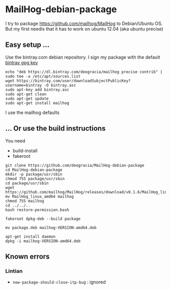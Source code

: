 # MailHog-debian-package

I try to package https://github.com/mailhog/MailHog to Debian/Ubuntu OS. But my first needis that it has to work on ubuntu 12.04 (aka ubuntu precise)

## Easy setup ...
Use the bintray.com debian repository. I sign my package with the default [bintray gpg key](https://bintray.com/user/downloadSubjectPublicKey?username=bintray)

```
echo "deb https://dl.bintray.com/deogracia/mailhog precise contrib" | sudo tee -a /etc/apt/sources.list
wget https://bintray.com/user/downloadSubjectPublicKey?username=bintray -O bintray.asc
sudo apt-key add bintray.asc
sudo apt-get clean
sudo apt-get update
sudo apt-get install mailhog
```
I use the mailhog defaults

## ... Or use the build instructions
You need 
 * build-install
 * fakeroot
 
```
git clone https://github.com/deogracia/MailHog-debian-package
cd MailHog-debian-package
mkdir -p package/usr/sbin
chmod 755 package/usr/sbin
cd package/usr/sbin
wget https://github.com/mailhog/MailHog/releases/download/v0.1.6/MailHog_linux_amd64
mv MailHog_linux_amd64 mailhog
chmod 755 mailhog
cd ../../..
bash restore-permission.bash

fakeroot dpkg-deb --build package

mv package.deb mailhog-VERSION-amd64.deb

apt-get install daemon
dpkg -i mailhog-VERSION-amd64.deb
```

## Known errors

### Lintian
* `new-package-should-close-itp-bug` : ignored
